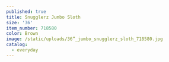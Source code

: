 ```yaml
---
published: true
title: Snugglerz Jumbo Sloth
size: '36'
item_number: 718580
color: Brown
image: /static/uploads/36”_jumbo_snugglerz_sloth_718580.jpg
catalog:
  - everyday
---
```


